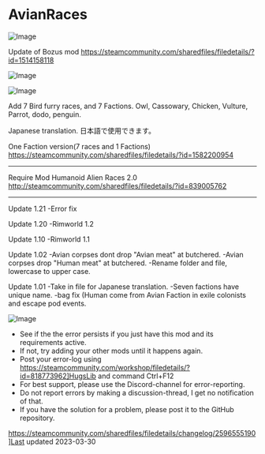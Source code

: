 # AvianRaces

![Image](https://i.imgur.com/buuPQel.png)

Update of Bozus mod
https://steamcommunity.com/sharedfiles/filedetails/?id=1514158118

![Image](https://i.imgur.com/pufA0kM.png)

	
![Image](https://i.imgur.com/Z4GOv8H.png)

Add 7 Bird furry races, and 7 Factions.
Owl, Cassowary, Chicken, Vulture, Parrot, dodo, penguin.

Japanese translation. 日本語で使用できます。

One Faction version(7 races and 1 Factions)
https://steamcommunity.com/sharedfiles/filedetails/?id=1582200954

--------------

Require Mod
Humanoid Alien Races 2.0
http://steamcommunity.com/sharedfiles/filedetails/?id=839005762

--------------
Update 1.21
-Error fix

Update 1.20
-Rimworld 1.2

Update 1.10
-Rimworld 1.1

Update 1.02
-Avian corpses dont drop "Avian meat" at butchered.
-Avian corpses drop "Human meat" at butchered.
-Rename folder and file, lowercase to upper case.

Update 1.01
-Take in file for Japanese translation.
-Seven factions have unique name.
-bag fix (Human come from Avian Faction in exile colonists and escape pod events.

![Image](https://i.imgur.com/PwoNOj4.png)



-  See if the the error persists if you just have this mod and its requirements active.
-  If not, try adding your other mods until it happens again.
-  Post your error-log using https://steamcommunity.com/workshop/filedetails/?id=818773962]HugsLib and command Ctrl+F12
-  For best support, please use the Discord-channel for error-reporting.
-  Do not report errors by making a discussion-thread, I get no notification of that.
-  If you have the solution for a problem, please post it to the GitHub repository.


https://steamcommunity.com/sharedfiles/filedetails/changelog/2596555190]Last updated 2023-03-30
